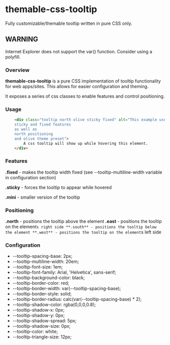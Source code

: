 # themable-css-tooltip
Fully customizable/themable tooltip written in pure CSS only.

## WARNING
Internet Explorer does not support the var() function. Consider using a polyfill.

### Overview
**themable-css-tooltip** is a pure CSS implementation of tooltip functionality for web apps/sites. This allows for easier configuration and theming.

It exposes a series of css classes to enable features and control positioning.

### Usage
```html
    <div class="tooltip north olive sticky fixed" alt="This example uses the:
    sticky and fixed features
    as well as
    north positioning
    and olive theme preset">
        A css tooltip will show up while hovering this element.
    </div>
```
### Features

**.fixed** - makes the tooltip width fixed (see --tooltip-multiline-width variable in configuration section)

**.sticky** - forces the tooltip to appear while hovered

**.mini** - smaller version of the tooltip

### Positioning
**.north** - positions the tooltip above the element
**.east** - positions the tooltip on the element`s right side
**.south** - positions the tooltip below the element
**.west** - positions the tooltip on the element`s left side

### Configuration
* --tooltip-spacing-base: 2px;
* --tooltip-multiline-width: 20em;
* --tooltip-font-size: 1em;
* --tooltip-font-family: Arial, 'Helvetica', sans-serif;
* --tooltip-background-color: black;
* --tooltip-border-color: red;
* --tooltip-border-width: var(--tooltip-spacing-base);
* --tooltip-border-style: solid;
* --tooltip-border-radius: calc(var(--tooltip-spacing-base) * 2);
* --tooltip-shadow-color: rgba(0,0,0,0.8);
* --tooltip-shadow-x: 0px;
* --tooltip-shadow-y: 0px;
* --tooltip-shadow-spread: 5px;
* --tooltip-shadow-size: 0px;
* --tooltip-color: white;
* --tooltip-triangle-size: 12px;